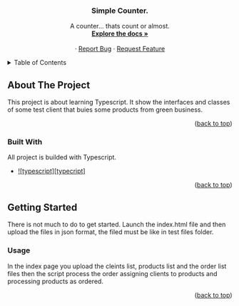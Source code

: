 <a name="readme-top"></a>

<div align="center">

  <h3 align="center">Simple Counter.</h3>

  <p align="center">
    A counter... thats count or almost.
    <br />
    <a href=""><strong>Explore the docs »</strong></a>
    <br />
    <br />
    ·
    <a href="">Report Bug</a>
    ·
    <a href="">Request Feature</a>
  </p>
</div>



<!-- TABLE OF CONTENTS -->
<details>
  <summary>Table of Contents</summary>
  <ol>
    <li>
      <a href="#about-the-project">About The Project</a>
      <ul>
        <li><a href="#built-with">Built With</a></li>
      </ul>
    </li>
    <li>
      <a href="#getting-started">Getting Started</a>
      <ul>
        <li><a href="#built-with">Usage</a></li>
      </ul>
    </li>
  </ol>
</details>

## About The Project

This project is about learning Typescript.
It show the interfaces and classes of some test client that buies some products from green business.

<p align="right">(<a href="#readme-top">back to top</a>)</p>

### Built With

All project is builded with Typescript.

* [![typescript][typecript]][typescript-url]

<p align="right">(<a href="#readme-top">back to top</a>)</p>

## Getting Started

There is not much to do to get started. 
Launch the index.html file and then upload the files in json format, the filed must be like in test files folder.

### Usage

In the index page you upload the cleints list, products list and the order list files then the script process the order assigning clients to products
and processing products as ordered.

<p align="right">(<a href="#readme-top">back to top</a>)</p>


<!--variables-->
[typescript]: https://img.shields.io/badge/Typecript-grey?style=for-the-badge&logo=typescript
[typescript-url]: https://www.typescriptlang.org/